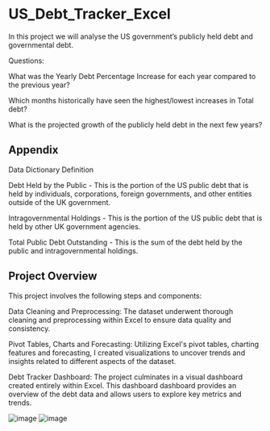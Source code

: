 # US_Debt_Tracker_Excel

In this project we will analyse the US government’s publicly held debt and governmental debt.

Questions:

What was the Yearly Debt Percentage Increase for each year compared to the previous year?

Which months historically have seen the highest/lowest increases in Total debt?

What is the projected growth of the publicly held debt in the next few years?



## Appendix

Data Dictionary	Definition

Debt Held by the Public - This is the portion of the US public debt that is held by individuals, corporations, foreign governments, and other entities outside of the UK government.

Intragovernmental Holdings - This is the portion of the US public debt that is held by other UK government agencies.

Total Public Debt Outstanding - This is the sum of the debt held by the public and intragovernmental holdings.

## Project Overview

This project involves the following steps and components:

Data Cleaning and Preprocessing: The dataset underwent thorough cleaning and preprocessing within Excel to ensure data quality and consistency.

Pivot Tables, Charts and Forecasting: Utilizing Excel's pivot tables, charting features and forecasting, I created visualizations to uncover trends and insights related to different aspects of the dataset.

Debt Tracker Dashboard: The project culminates in a visual dashboard created entirely within Excel. This dashboard dashboard provides an overview of the debt data and allows users to explore key metrics and trends.

![image](https://github.com/user-attachments/assets/317df751-0d8c-4075-b5f8-6068d611249a)
![image](https://github.com/user-attachments/assets/b4e2a74d-6695-4b0f-bec0-f5a7b95fb05c)


